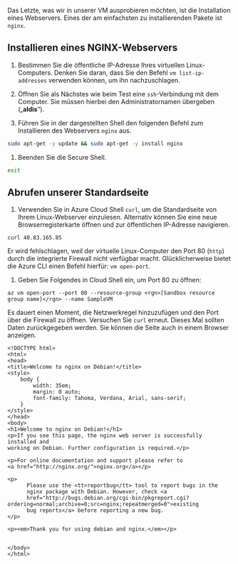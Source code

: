 Das Letzte, was wir in unserer VM ausprobieren möchten, ist die Installation eines Webservers. Eines der am einfachsten zu installierenden Pakete ist `nginx`.

## <a name="install-nginx-web-server"></a>Installieren eines NGINX-Webservers

1. Bestimmen Sie die öffentliche IP-Adresse Ihres virtuellen Linux-Computers. Denken Sie daran, dass Sie den Befehl `vm list-ip-addresses` verwenden können, um ihn nachzuschlagen.

1. Öffnen Sie als Nächstes wie beim Test eine `ssh`-Verbindung mit dem Computer. Sie müssen hierbei den Administratornamen übergeben („**aldis**“).

1. Führen Sie in der dargestellten Shell den folgenden Befehl zum Installieren des Webservers `nginx` aus.

```bash
sudo apt-get -y update && sudo apt-get -y install nginx
```

1. Beenden Sie die Secure Shell.

```bash
exit
```

## <a name="retrieve-our-default-page"></a>Abrufen unserer Standardseite

1. Verwenden Sie in Azure Cloud Shell `curl`, um die Standardseite von Ihrem Linux-Webserver einzulesen. Alternativ können Sie eine neue Browserregisterkarte öffnen und zur öffentlichen IP-Adresse navigieren.

```azurecli
curl 40.83.165.85
```

Er wird fehlschlagen, weil der virtuelle Linux-Computer den Port 80 (`http`) durch die integrierte Firewall nicht verfügbar macht. Glücklicherweise bietet die Azure CLI einen Befehl hierfür: `vm open-port`. 

1. Geben Sie Folgendes in Cloud Shell ein, um Port 80 zu öffnen:

```azurecli
az vm open-port --port 80 --resource-group <rgn>[Sandbox resource group name]</rgn> --name SampleVM
```

Es dauert einen Moment, die Netzwerkregel hinzuzufügen und den Port über die Firewall zu öffnen. Versuchen Sie `curl` erneut. Dieses Mal sollten Daten zurückgegeben werden. Sie können die Seite auch in einem Browser anzeigen.

```output
<!DOCTYPE html>
<html>
<head>
<title>Welcome to nginx on Debian!</title>
<style>
    body {
        width: 35em;
        margin: 0 auto;
        font-family: Tahoma, Verdana, Arial, sans-serif;
    }
</style>
</head>
<body>
<h1>Welcome to nginx on Debian!</h1>
<p>If you see this page, the nginx web server is successfully installed and
working on Debian. Further configuration is required.</p>

<p>For online documentation and support please refer to
<a href="http://nginx.org/">nginx.org</a></p>

<p>
      Please use the <tt>reportbug</tt> tool to report bugs in the
      nginx package with Debian. However, check <a
      href="http://bugs.debian.org/cgi-bin/pkgreport.cgi?ordering=normal;archive=0;src=nginx;repeatmerged=0">existing
      bug reports</a> before reporting a new bug.
</p>

<p><em>Thank you for using debian and nginx.</em></p>


</body>
</html>
```
